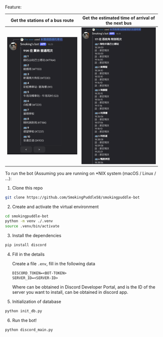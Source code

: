 Feature:

|      Get the stations of a bus route      | Get the estimated time of arrival of the next bus |
|------------|-------|
|   ![img.png](img.png)     |  ![img_1.png](img_1.png)     |


  
   

To run the bot (Assuming you are running on *NIX system (macOS / Linux / ...):

1. Clone this repo
```bash
git clone https://github.com/SmokingPuddle58/smokingpuddle-bot
```

2. Create and activate the virtual environment
```bash
cd smokingpuddle-bot
python -m venv ./.venv
source .venv/bin/activate 
```

3. Install the dependencies
```bash
pip install discord
```

4. Fill in the details

    Create a file `.env`, fill in the following data
    ```
    DISCORD_TOKEN=<BOT-TOKEN>
    SERVER_ID=<SERVER-ID>
    ```
    Where <BOT-TOKEN> can be obtained in Discord Developer Portal, and <SERVER-ID> is the ID of the server you want to install, can be obtained in discord app.
5. Initialization of database
```bash
python init_db.py
```
6. Run the bot!
```bash
python discord_main.py
```
